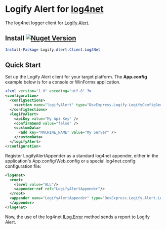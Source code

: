 # Logify Alert for [log4net](https://logging.apache.org/log4net/)

The log4net logger client for [Logify Alert](https://logify.devexpress.com).

## Install <a href="https://www.nuget.org/packages/Logify.Alert.Log4Net/"><img alt="Nuget Version" src="https://img.shields.io/nuget/v/Logify.Alert.Log4Net.svg" data-canonical-src="https://img.shields.io/nuget/v/Logify.Alert.Log4Net.svg" style="max-width:100%;" /></a>
```ps1
Install-Package Logify.Alert.Client.Log4Net
```

## Quick Start

Set up the Logify Alert client for your target platform. The **App.config** example below is for a console or WinForms application.
```xml
<?xml version="1.0" encoding="utf-8" ?>
<configuration>
  <configSections>
    <section name="logifyAlert" type="DevExpress.Logify.LogifyConfigSection, Logify.Alert.Win" />
  </configSections>
  <logifyAlert>
    <apiKey value="My Api Key" />
    <confirmSend value="false" />
    <customData>
      <add key="MACHINE_NAME" value="My Server" />
    </customData>
  </logifyAlert>
</configuration>
```


Register LogifyAlertAppender as a standard log4net appender, either in the application's App.config/Web.config or a special log4net.config configuration file:

```xml
<log4net>
  <root>
    <level value="ALL"/>
    <appender-ref ref="LogifyAlertAppender"/>
  </root>
  <appender name="LogifyAlertAppender" type="DevExpress.Logify.Alert.Log4Net.LogifyAppender, Logify.Alert.Log4Net">
  </appender>
</log4net>
```

Now, the use of the log4net [ILog.Error](http://logging.apache.org/log4net/release/sdk/html/M_log4net_ILog_Error.htm) method sends a report to Logify Alert.
